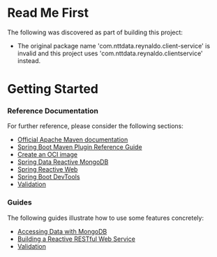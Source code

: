# Read Me First
The following was discovered as part of building this project:

* The original package name 'com.nttdata.reynaldo.client-service' is invalid and this project uses 'com.nttdata.reynaldo.clientservice' instead.

# Getting Started

### Reference Documentation
For further reference, please consider the following sections:

* [Official Apache Maven documentation](https://maven.apache.org/guides/index.html)
* [Spring Boot Maven Plugin Reference Guide](https://docs.spring.io/spring-boot/docs/2.6.9/maven-plugin/reference/html/)
* [Create an OCI image](https://docs.spring.io/spring-boot/docs/2.6.9/maven-plugin/reference/html/#build-image)
* [Spring Data Reactive MongoDB](https://docs.spring.io/spring-boot/docs/2.6.9/reference/htmlsingle/#data.nosql.mongodb)
* [Spring Reactive Web](https://docs.spring.io/spring-boot/docs/2.6.9/reference/htmlsingle/#web.reactive)
* [Spring Boot DevTools](https://docs.spring.io/spring-boot/docs/2.6.9/reference/htmlsingle/#using.devtools)
* [Validation](https://docs.spring.io/spring-boot/docs/2.6.9/reference/htmlsingle/#io.validation)

### Guides
The following guides illustrate how to use some features concretely:

* [Accessing Data with MongoDB](https://spring.io/guides/gs/accessing-data-mongodb/)
* [Building a Reactive RESTful Web Service](https://spring.io/guides/gs/reactive-rest-service/)
* [Validation](https://spring.io/guides/gs/validating-form-input/)

